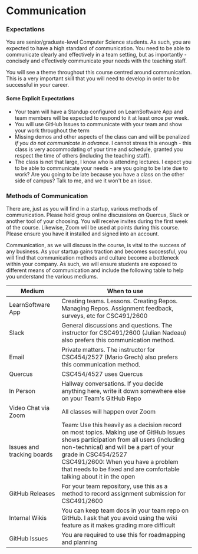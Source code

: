# Communication

### Expectations

You are senior/graduate-level Computer Science students. As such, you are expected to have a high standard of communication. You need to be able to communicate clearly and effectively in a team setting, but as importantly - concisely and effectively communicate your needs with the teaching staff.

You will see a theme throughout this course centred around communication. This is a very important skill that you will need to develop in order to be successful in your career.

#### Some Explicit Expectations

- Your team will have a Standup configured on LearnSoftware App and team members will be expected to respond to it at least once per week.
- You will use GitHub Issues to communicate with your team and show your work throughout the term
- Missing demos and other aspects of the class can and will be penalized _if you do not communicate in advance_. I cannot stress this enough - this class is very accommodating of your time and schedule, granted you respect the time of others (including the teaching staff).
- The class is not that large, I know who is attending lectures. I expect you to be able to communicate your needs - are you going to be late due to work? Are you going to be late because you have a class on the other side of campus? Talk to me, and we it won't be an issue.

### Methods of Communication

There are, just as you will find in a startup, various methods of communication. Please hold group online discussions on Quercus, Slack or another tool of your choosing. You will receive invites during the first week of the course. Likewise, Zoom will be used at points during this course. Please ensure you have it installed and signed into an account.

Communication, as we will discuss in the course, is vital to the success of any business. As your startup gains traction and becomes successful, you will find that communication methods and culture become a bottleneck within your company. As such, we will ensure students are exposed to different means of communication and include the following table to help you understand the various mediums.

| Medium | When to use |
| --- | --- |
| LearnSoftware App | Creating teams. Lessons. Creating Repos. Managing Repos. Assignment feedback, surveys, etc for CSC491/2600 |
| Slack | General discussions and questions. The instructor for CSC491/2600 (Julian Nadeau) also prefers this communication method. |
| Email | Private matters. The instructor for CSC454/2527 (Mario Grech) also prefers this communication method. |
| Quercus | CSC454/4527 uses Quercus |
| In Person | Hallway conversations. If you decide anything here, write it down somewhere else on your Team's GitHub Repo |
| Video Chat via Zoom | All classes will happen over Zoom |
| Issues and tracking boards | Team: Use this heavily as a decision record on most topics. Making use of GitHub Issues shows participation from all users (including non-technical) and will be a part of your grade in CSC454/2527<br> CSC491/2600: When you have a problem that needs to be fixed and are comfortable talking about it in the open |
| GitHub Releases | For your team repository, use this as a method to record assignment submission for CSC491/2600 |
| Internal Wikis | You can keep team docs in your team repo on GitHub. I ask that you avoid using the wiki feature as it makes grading more difficult |
| GitHub Issues | You are required to use this for roadmapping and planning |
